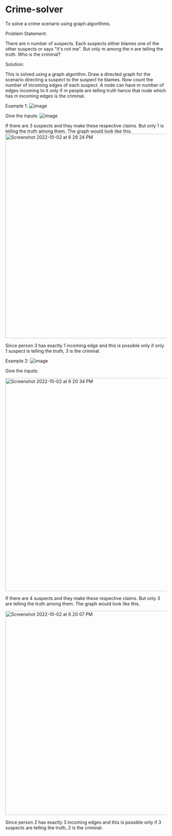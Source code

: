 # Crime-solver
To solve a crime scenario using graph algorithms.

Problem Statement:

There are n number of suspects. Each suspects either blames one of the other suspects or says "it's not me". But only m among the n are telling the truth. Who is the criminal?

Solution:

This is solved using a graph algorithm. Draw a directed graph for the scenario directing a suspect to the suspect he blames. Now count the number of incoming edges of each suspect. A node can have m number of edges incoming to it only if m people are telling truth hence that node which has m incoming edges is the criminal.

Example 1:
![image](https://user-images.githubusercontent.com/89096691/193455248-022f6a69-39b8-43a4-9b1e-fafb82b91a61.png)

Give the inputs:
![image](https://user-images.githubusercontent.com/89096691/193455530-77862227-8677-44af-bc63-b4a91930424c.png)

If there are 3 suspects and they make these respective claims. But only 1 is telling the truth among them.
The graph would look like this.
<img width="639" alt="Screenshot 2022-10-02 at 6 29 24 PM" src="https://user-images.githubusercontent.com/89096691/193455323-aaf5a351-d59e-409b-bec6-d9fce5c281a9.png">

Since person 3 has exactly 1 incoming edge and this is possible only if only 1 suspect is telling the truth, 3 is the criminal.

Example 2:
![image](https://user-images.githubusercontent.com/89096691/193455398-1b19f046-4094-4de2-9608-8cc45695ffb2.png)

Give the inputs:

<img width="666" alt="Screenshot 2022-10-02 at 6 20 34 PM" src="https://user-images.githubusercontent.com/89096691/193455556-13e743b8-9f10-4389-bfb7-9bc1f54ebfa0.png">

If there are 4 suspects and they make these respective claims. But only 3 are telling the truth among them.
The graph would look like this.

<img width="638" alt="Screenshot 2022-10-02 at 6 20 07 PM" src="https://user-images.githubusercontent.com/89096691/193455412-4fa0d91c-a278-4649-a356-b499ab104c23.png">

Since person 2 has exactly 3 incoming edges and this is possible only if 3 suspects are telling the truth, 2 is the criminal.
